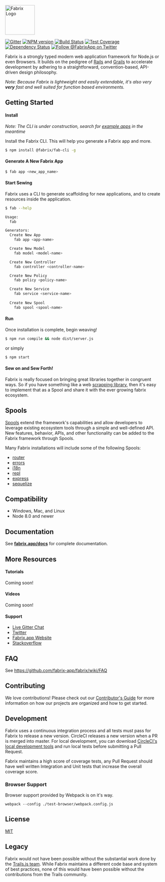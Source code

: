 <img src="https://s3.us-east-2.amazonaws.com/fabrix-app/web/sw-002-1_rect-01-01.png" height="96px" title="Fabrix Logo" />

[![Gitter][gitter-image]][gitter-url]
[![NPM version][npm-image]][npm-url]
[![Build Status][ci-image]][ci-url]
[![Test Coverage][coverage-image]][coverage-url]
[![Dependency Status][daviddm-image]][daviddm-url]
[![Follow @FabrixApp on Twitter][twitter-image]][twitter-url]

Fabrix is a strongly typed modern web application framework for Node.js or even Browsers. It builds on the pedigree of [Rails](http://rubyonrails.org/) and [Grails](https://grails.org/) to accelerate development by adhering to a straightforward, convention-based, API-driven design philosophy. 

_Note: Because Fabrix is lightweight and easily extendable, it's also very __very__ fast and well suited for function based environments._

## Getting Started

#### Install
_Note: The CLI is under construction, search for [example apps](https://github.com/fabrix-app/example-app) in the meantime_

Install the Fabrix CLI. This will help you generate a Fabrix app and more.

```sh
$ npm install @fabrix/fab-cli -g
```

#### Generate A New Fabrix App
```sh
$ fab app <new_app_name>
```

#### Start Sewing

Fabrix uses a CLI to generate scaffolding for new
applications, and to create resources inside the application.

```sh
$ fab --help

Usage:
  fab

Generators:
  Create New App
    fab app <app-name>

  Create New Model
    fab model <model-name>

  Create New Controller
    fab controller <controller-name>

  Create New Policy
    fab policy <policy-name>

  Create New Service
    fab service <service-name>
    
  Create New Spool
    fab spool <spool-name>
```

#### Run

Once installation is complete, begin weaving!
```sh
$ npm run compile && node dist/server.js
```

or simply

```sh
$ npm start
```

#### Sew on and Sew Forth!
Fabrix is really focused on bringing great libraries together in congruent ways. So if you have something like a web [scrapping library](https://github.com/fabrix-app/spool-scraper), then it's easy to implement that as a Spool and share it with the ever growing fabrix ecosystem. 

## Spools

[Spools](https://github.com/search?q=topic%3Aspools+org%3Afabrix-app&type=Repositories) extend the framework's
capabilities and allow developers to leverage existing ecosystem tools through a simple and well-defined API. New features, behavior, APIs, and other functionality can be added to the Fabrix framework through Spools.

Many Fabrix installations will include some of the following Spools:

- [router](https://github.com/fabrix-app/spool-router)
- [errors](https://github.com/fabrix-app/spool-errors)
- [i18n](https://github.com/fabrix-app/spool-i18n)
- [repl](https://github.com/fabrix-app/spool-repl)
- [express](https://github.com/fabrix-app/spool-express)
- [sequelize](https://github.com/fabrix-app/spool-sequelize)

## Compatibility

- Windows, Mac, and Linux
- Node 8.0 and newer

## Documentation

See [**fabrix.app/docs**](http://fabrix.app/docs) for complete documentation.

## More Resources

#### Tutorials
Coming soon!

#### Videos
Coming soon!

#### Support
- [Live Gitter Chat](https://gitter.im/fabrix-app/Lobby)
- [Twitter](https://twitter.com/FabrixApp)
- [Fabrix.app Website](http://fabrix.app/support)
- [Stackoverflow](http://stackoverflow.com/questions/tagged/fabrix)

## FAQ

See https://github.com/fabrix-app/fabrix/wiki/FAQ

## Contributing
We love contributions! Please check out our [Contributor's Guide](https://github.com/fabrix-app/fabrix/blob/master/.github/CONTRIBUTING.md) for more
information on how our projects are organized and how to get started.

## Development
Fabrix uses a continuous integration process and all tests must pass for Fabrix to release a new version.  CircleCI releases a new version when a PR is merged into master.  For local development, you can download [CircleCI's local development tools](https://circleci.com/docs/2.0/local-cli/#installing-the-circleci-local-cli-on-macos-and-linux-distros) and run local tests before submitting a Pull Request.

Fabrix maintains a high score of coverage tests, any Pull Request should have well written Integration and Unit tests that increase the overall coverage score. 

### Browser Support
Browser support provided by Webpack is on it's way.

`webpack --config ./test-browser/webpack.config.js`

## License
[MIT](https://github.com/fabrix-app/fabrix/blob/master/LICENSE)

## Legacy
Fabrix would not have been possible without the substantial work done by the [Trails.js team](https://github.com/trailsjs). While Fabrix maintains a different code base and system of best practices, none of this would have been possible without the contributions from the Trails community.

[npm-image]: https://img.shields.io/npm/v/@fabrix/fabrix.svg?style=flat-square
[npm-url]: https://npmjs.org/package/@fabrix/fabrix
[ci-image]: https://img.shields.io/circleci/project/github/fabrix-app/fabrix/master.svg
[ci-url]: https://circleci.com/gh/fabrix-app/fabrix/tree/master
[daviddm-image]: http://img.shields.io/david/fabrix-app/fabrix.svg?style=flat-square
[daviddm-url]: https://david-dm.org/fabrix-app/fabrix
[gitter-image]: http://img.shields.io/badge/+%20GITTER-JOIN%20CHAT%20%E2%86%92-1DCE73.svg?style=flat-square
[gitter-url]: https://gitter.im/fabrix-app/Lobby
[twitter-image]: https://img.shields.io/twitter/follow/FabrixApp.svg?style=social
[twitter-url]: https://twitter.com/FabrixApp
[coverage-image]: https://img.shields.io/codeclimate/coverage/github/fabrix-app/fabrix.svg?style=flat-square
[coverage-url]: https://codeclimate.com/github/fabrix-app/fabrix/coverage
